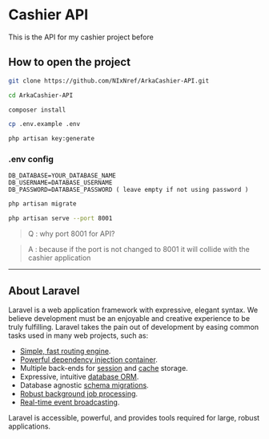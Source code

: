 # Cashier API
This is the API for my cashier project before

## How to open the project

```bash
git clone https://github.com/NIxNref/ArkaCashier-API.git

cd ArkaCashier-API

composer install

cp .env.example .env

php artisan key:generate
```
### .env config
`
DB_DATABASE=YOUR_DATABASE_NAME
`
<br>
`
DB_USERNAME=DATABASE_USERNAME
`
<br>
`
DB_PASSWORD=DATABASE_PASSWORD ( leave empty if not using password )
`
<br>

```bash
php artisan migrate

php artisan serve --port 8001 
```
> Q : why port 8001 for API?

> A : because if the port is not changed to 8001 it will collide with the cashier application

<hr>

## About Laravel

Laravel is a web application framework with expressive, elegant syntax. We believe development must be an enjoyable and creative experience to be truly fulfilling. Laravel takes the pain out of development by easing common tasks used in many web projects, such as:

- [Simple, fast routing engine](https://laravel.com/docs/routing).
- [Powerful dependency injection container](https://laravel.com/docs/container).
- Multiple back-ends for [session](https://laravel.com/docs/session) and [cache](https://laravel.com/docs/cache) storage.
- Expressive, intuitive [database ORM](https://laravel.com/docs/eloquent).
- Database agnostic [schema migrations](https://laravel.com/docs/migrations).
- [Robust background job processing](https://laravel.com/docs/queues).
- [Real-time event broadcasting](https://laravel.com/docs/broadcasting).

Laravel is accessible, powerful, and provides tools required for large, robust applications.
